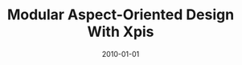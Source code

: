 ---
title: "Modular Aspect-Oriented Design With Xpis"
date: 2010-01-01
venue: ""
paperurl: https://doi.org/10.1145/1824760.1824762
authors: "Kevin J Sullivan, William G Griswold, Hridesh Rajan, Yuanyuan Song, Yuanfang Cai, Macneil Shonle and Nishit Tewari"
awards: ""
---